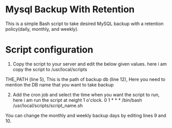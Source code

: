 # Mysql Backup With Retention


This is a simple Bash script to take desired MySQL backup with a retention policy(daily, monthly, and weekly). 

Script configuration
============================

1. Copy the script to your server and edit the below given values. here i am copy the script to /usr/local/scripts
   
  THE_PATH (line 5), This is the path of backup
  db (line 12), Here you need to mention the DB name that you want to take backup
  
2. Add the cron job and select the time when you want the script to run, here i am run the script at neight 1 o'clock.
   0 1 * * * /bin/bash /usr/local/scripts/script_name.sh
   
   
You can change the monthly and weekly backup days by editing lines 9 and 10.


